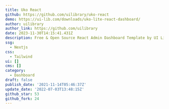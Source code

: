 ```yaml
---
title: Uko React
github: https://github.com/uilibrary/uko-react
demo: https://ui-lib.com/downloads/uko-lite-react-dashboard/
author: uilibrary
author_link: https://github.com/uilibrary
date: 2023-11-30T14:15:41.431Z
description: Free & Open Source React Admin Dashboard Template by UI Lib
ssg:
  - Nextjs
css:
  - Tailwind
ui: []
cms: []
category:
  - Dashboard
draft: false
publish_date: '2021-11-14T05:46:37Z'
update_date: '2022-07-03T13:48:15Z'
github_star: 53
github_fork: 24
---
```

